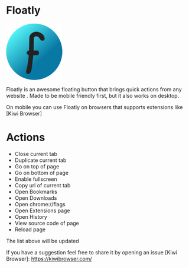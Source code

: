 # Floatly

![Floatly Logo](https://github.com/d3ward/floatly/blob/master/icons/icon152.png)

Floatly is an awesome floating button that brings quick actions from any website .
Made to be mobile friendly first, but it also works on desktop.

On mobile you can use Floatly on browsers that supports extensions like [Kiwi Browser]

# Actions
  - Close current tab
  - Duplicate current tab
  - Go on top of page
  - Go on bottom of page
  - Enable fullscreen
  - Copy url of current tab
  - Open Bookmarks
  - Open Downloads
  - Open chrome://flags
  - Open Extensions page
  - Open History
  - View source code of page
  - Reload page

The list above will be updated

If you have a suggestion feel free to share it by opening an issue
[Kiwi Browser]: <https://kiwibrowser.com/>
